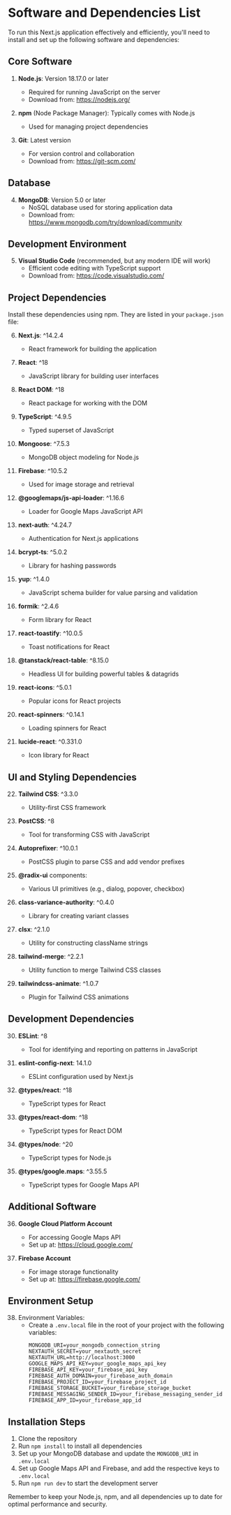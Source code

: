 # Software and Dependencies List

To run this Next.js application effectively and efficiently, you'll need to install and set up the following software and dependencies:

## Core Software

1. **Node.js**: Version 18.17.0 or later
   - Required for running JavaScript on the server
   - Download from: https://nodejs.org/

2. **npm** (Node Package Manager): Typically comes with Node.js
   - Used for managing project dependencies

3. **Git**: Latest version
   - For version control and collaboration
   - Download from: https://git-scm.com/

## Database

4. **MongoDB**: Version 5.0 or later
   - NoSQL database used for storing application data
   - Download from: https://www.mongodb.com/try/download/community

## Development Environment

5. **Visual Studio Code** (recommended, but any modern IDE will work)
   - Efficient code editing with TypeScript support
   - Download from: https://code.visualstudio.com/

## Project Dependencies

Install these dependencies using npm. They are listed in your `package.json` file:

6. **Next.js**: ^14.2.4
   - React framework for building the application

7. **React**: ^18
   - JavaScript library for building user interfaces

8. **React DOM**: ^18
   - React package for working with the DOM

9. **TypeScript**: ^4.9.5
   - Typed superset of JavaScript

10. **Mongoose**: ^7.5.3
    - MongoDB object modeling for Node.js

11. **Firebase**: ^10.5.2
    - Used for image storage and retrieval

12. **@googlemaps/js-api-loader**: ^1.16.6
    - Loader for Google Maps JavaScript API

13. **next-auth**: ^4.24.7
    - Authentication for Next.js applications

14. **bcrypt-ts**: ^5.0.2
    - Library for hashing passwords

15. **yup**: ^1.4.0
    - JavaScript schema builder for value parsing and validation

16. **formik**: ^2.4.6
    - Form library for React

17. **react-toastify**: ^10.0.5
    - Toast notifications for React

18. **@tanstack/react-table**: ^8.15.0
    - Headless UI for building powerful tables & datagrids

19. **react-icons**: ^5.0.1
    - Popular icons for React projects

20. **react-spinners**: ^0.14.1
    - Loading spinners for React

21. **lucide-react**: ^0.331.0
    - Icon library for React

## UI and Styling Dependencies

22. **Tailwind CSS**: ^3.3.0
    - Utility-first CSS framework

23. **PostCSS**: ^8
    - Tool for transforming CSS with JavaScript

24. **Autoprefixer**: ^10.0.1
    - PostCSS plugin to parse CSS and add vendor prefixes

25. **@radix-ui** components:
    - Various UI primitives (e.g., dialog, popover, checkbox)

26. **class-variance-authority**: ^0.4.0
    - Library for creating variant classes

27. **clsx**: ^2.1.0
    - Utility for constructing className strings

28. **tailwind-merge**: ^2.2.1
    - Utility function to merge Tailwind CSS classes

29. **tailwindcss-animate**: ^1.0.7
    - Plugin for Tailwind CSS animations

## Development Dependencies

30. **ESLint**: ^8
    - Tool for identifying and reporting on patterns in JavaScript

31. **eslint-config-next**: 14.1.0
    - ESLint configuration used by Next.js

32. **@types/react**: ^18
    - TypeScript types for React

33. **@types/react-dom**: ^18
    - TypeScript types for React DOM

34. **@types/node**: ^20
    - TypeScript types for Node.js

35. **@types/google.maps**: ^3.55.5
    - TypeScript types for Google Maps API

## Additional Software

36. **Google Cloud Platform Account**
    - For accessing Google Maps API
    - Set up at: https://cloud.google.com/

37. **Firebase Account**
    - For image storage functionality
    - Set up at: https://firebase.google.com/

## Environment Setup

38. Environment Variables:
    - Create a `.env.local` file in the root of your project with the following variables:
      ```
      MONGODB_URI=your_mongodb_connection_string
      NEXTAUTH_SECRET=your_nextauth_secret
      NEXTAUTH_URL=http://localhost:3000
      GOOGLE_MAPS_API_KEY=your_google_maps_api_key
      FIREBASE_API_KEY=your_firebase_api_key
      FIREBASE_AUTH_DOMAIN=your_firebase_auth_domain
      FIREBASE_PROJECT_ID=your_firebase_project_id
      FIREBASE_STORAGE_BUCKET=your_firebase_storage_bucket
      FIREBASE_MESSAGING_SENDER_ID=your_firebase_messaging_sender_id
      FIREBASE_APP_ID=your_firebase_app_id
      ```

## Installation Steps

1. Clone the repository
2. Run `npm install` to install all dependencies
3. Set up your MongoDB database and update the `MONGODB_URI` in `.env.local`
4. Set up Google Maps API and Firebase, and add the respective keys to `.env.local`
5. Run `npm run dev` to start the development server

Remember to keep your Node.js, npm, and all dependencies up to date for optimal performance and security.